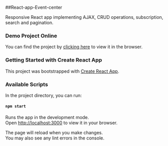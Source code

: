 ##React-app-Event-center

Responsive React app implementing AJAX, CRUD operations, subscription, search and pagination.

### Demo Project Online
You can find the project by [clicking here]( https://event-center-eb631.web.app) to view it in the browser.

### Getting Started with Create React App

This project was bootstrapped with [Create React App](https://github.com/facebook/create-react-app).

### Available Scripts

In the project directory, you can run:

#### `npm start`

Runs the app in the development mode.\
Open [http://localhost:3000](http://localhost:3000) to view it in your browser.

The page will reload when you make changes.\
You may also see any lint errors in the console.

